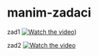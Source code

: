 # manim-zadaci

zad1
[![Watch the video]()](https://user-images.githubusercontent.com/87430150/202242603-51ad8c82-01fb-4c1a-b461-9697f7471df5.mp4))



zad2
[![Watch the video](https://user-images.githubusercontent.com/87430150/202818627-a0a149b6-b196-4ce3-bd27-910f448adfdc.png)]([https://youtu.be/vt5fpE0bzSY](https://user-images.githubusercontent.com/87430150/202812666-40a9331a-e3b5-4268-9e25-6e9a25a8284d.mp4))


